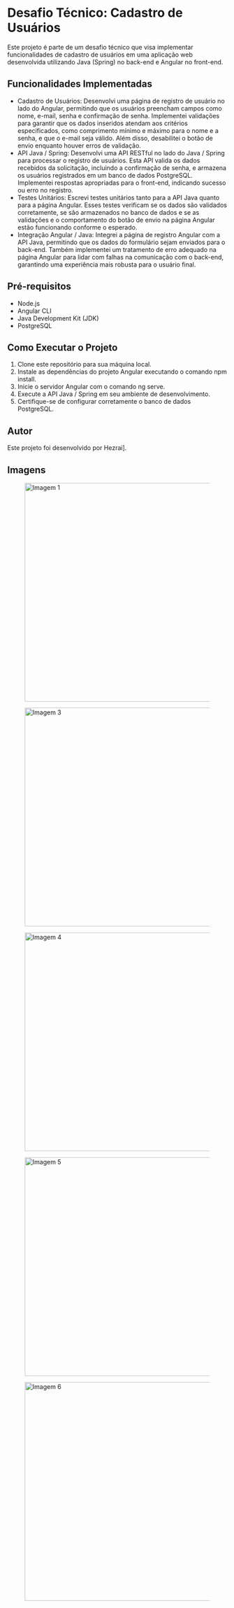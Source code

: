 <!DOCTYPE html>
<html lang="en">
<head>
  <meta charset="UTF-8">
  <meta name="viewport" content="width=device-width, initial-scale=1.0">
  <title>Desafio Técnico: Cadastro de Usuários</title>
</head>
<body>
  <h1>Desafio Técnico: Cadastro de Usuários</h1>
  <p>Este projeto é parte de um desafio técnico que visa implementar funcionalidades de cadastro de usuários em uma aplicação web desenvolvida utilizando Java (Spring) no back-end e Angular no front-end.</p>
  <h2>Funcionalidades Implementadas</h2>
  <ul>
    <li>Cadastro de Usuários: Desenvolvi uma página de registro de usuário no lado do Angular, permitindo que os usuários preencham campos como nome, e-mail, senha e confirmação de senha. Implementei validações para garantir que os dados inseridos atendam aos critérios especificados, como comprimento mínimo e máximo para o nome e a senha, e que o e-mail seja válido. Além disso, desabilitei o botão de envio enquanto houver erros de validação.</li>
    <li>API Java / Spring: Desenvolvi uma API RESTful no lado do Java / Spring para processar o registro de usuários. Esta API valida os dados recebidos da solicitação, incluindo a confirmação de senha, e armazena os usuários registrados em um banco de dados PostgreSQL. Implementei respostas apropriadas para o front-end, indicando sucesso ou erro no registro.</li>
    <li>Testes Unitários: Escrevi testes unitários tanto para a API Java quanto para a página Angular. Esses testes verificam se os dados são validados corretamente, se são armazenados no banco de dados e se as validações e o comportamento do botão de envio na página Angular estão funcionando conforme o esperado.</li>
    <li>Integração Angular / Java: Integrei a página de registro Angular com a API Java, permitindo que os dados do formulário sejam enviados para o back-end. Também implementei um tratamento de erro adequado na página Angular para lidar com falhas na comunicação com o back-end, garantindo uma experiência mais robusta para o usuário final.</li>
  </ul>
  <h2>Pré-requisitos</h2>
  <ul>
    <li>Node.js</li>
    <li>Angular CLI</li>
    <li>Java Development Kit (JDK)</li>
    <li>PostgreSQL</li>
  </ul>
  <h2>Como Executar o Projeto</h2>
  <ol>
    <li>Clone este repositório para sua máquina local.</li>
    <li>Instale as dependências do projeto Angular executando o comando npm install.</li>
    <li>Inicie o servidor Angular com o comando ng serve.</li>
    <li>Execute a API Java / Spring em seu ambiente de desenvolvimento.</li>
    <li>Certifique-se de configurar corretamente o banco de dados PostgreSQL.</li>
  </ol>
  <h2>Autor</h2>
  <p>Este projeto foi desenvolvido por Hezrai].</p>
  <h2>Imagens</h2>
  <figure>
    <img src="https://i.ibb.co/y6PBg34/image1.png" alt="Imagem 1" style="width: 500px; height: auto;"> 
  </figure>
  <figure>
    <img src="https://i.ibb.co/r2m6kcW/image3.png" alt="Imagem 3" style="width: 500px; height: auto;"> 
  </figure>
  <figure>
    <img src="https://i.ibb.co/PrFMV0F/image4.png" alt="Imagem 4" style="width: 500px; height: auto;"> 
  </figure>
  <figure>
    <img src="https://i.ibb.co/Gvmqsnf/image5.png" alt="Imagem 5" style="width: 500px; height: auto;"> 
  </figure>
  <figure>
    <img src="https://i.ibb.co/sFTKSHC/image6.png" alt="Imagem 6" style="width: 500px; height: auto;"> 
  </figure>
</body>
</html>
